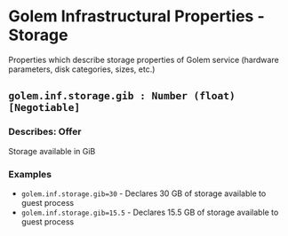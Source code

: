 # Golem Infrastructural Properties - Storage
Properties which describe storage properties of Golem service (hardware parameters, disk categories, sizes, etc.)

## `golem.inf.storage.gib : Number (float) [Negotiable]`

### Describes: Offer

Storage available in GiB

### **Examples**
* `golem.inf.storage.gib=30` - Declares 30 GB of storage available to guest process
* `golem.inf.storage.gib=15.5` - Declares 15.5 GB of storage available to guest process
